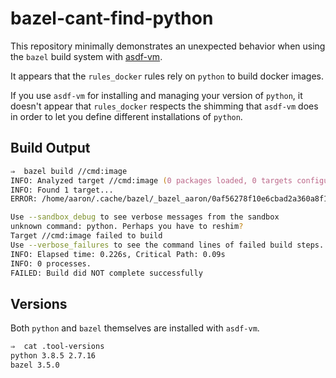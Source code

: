 # bazel-cant-find-python

This repository minimally demonstrates an unexpected behavior when using the
`bazel` build system with [asdf-vm](https://asdf-vm.com/#/).

It appears that the `rules_docker` rules rely on `python` to build docker
images.

If you use `asdf-vm` for installing and managing your version of `python`, it
doesn't appear that `rules_docker` respects the shimming that `asdf-vm` does in
order to let you define different installations of `python`.

## Build Output

```zsh
⇒  bazel build //cmd:image
INFO: Analyzed target //cmd:image (0 packages loaded, 0 targets configured).
INFO: Found 1 target...
ERROR: /home/aaron/.cache/bazel/_bazel_aaron/0af56278f10e6cbad2a360a8f1460ff0/external/distroless_base/image/BUILD:4:17: SHA256 external/distroless_base/image/001.tar.gz.nogz.sha256 failed (Exit 1) sha256 failed: error executing command bazel-out/host/bin/external/bazel_tools/tools/build_defs/hash/sha256 bazel-out/k8-fastbuild/bin/external/distroless_base/image/001.tar.gz.nogz ... (remaining 1 argument(s) skipped)

Use --sandbox_debug to see verbose messages from the sandbox
unknown command: python. Perhaps you have to reshim?
Target //cmd:image failed to build
Use --verbose_failures to see the command lines of failed build steps.
INFO: Elapsed time: 0.226s, Critical Path: 0.09s
INFO: 0 processes.
FAILED: Build did NOT complete successfully
```

## Versions

Both `python` and `bazel` themselves are installed with `asdf-vm`.

```zsh
⇒  cat .tool-versions
python 3.8.5 2.7.16
bazel 3.5.0
```

